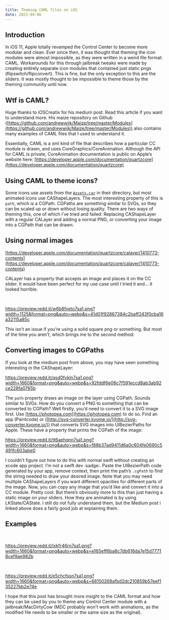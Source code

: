 ```yaml
---
title: Theming CAML files on iOS
date: 2023-04-06
---
```

## Introduction

In iOS 11, Apple totally revamped the Control Center to become more modular and clean. Ever since then, it was thought that theming the icon modules were almost impossible, as they were written in a weird file format: CAML. Workarounds for this through jailbreak tweaks were made by creating entirely separate icon modules that contained just static pngs (flipswitch/flipconvert). This is fine, but the only exception to this are the sliders. It was mostly thought to be impossible to theme those by the theming community until now.

## Wtf is CAML?

Huge thanks to iOSCreatix for his medium post. Read this article if you want to understand more. His maize repository on Github ([https://github.com/andrewwiik/Maize/tree/master/Modules](https://github.com/andrewwiik/Maize/tree/master/Modules))  also contains many examples of CAML files that I used to understand it.

Essentially, CAML is a xml kind of file that describes how a particular CC module is drawn, and uses CoreGraphics/CoreAnimation. Although the API for CAML is private, CoreAnimation documentation is public on Apple’s website here: [https://developer.apple.com/documentation/quartzcore](https://developer.apple.com/documentation/quartzcore)

## Using CAML to theme icons?

Some icons use assets from the [`Assets.car`](http://Assets.car) in their directory, but most animated icons use CAShapeLayers. The most interesting property of this is `path`, which is a CGPath. CGPaths are something similar to SVGs, so they can be scaled up or down without losing quality. There are two ways of theming this, one of which i’ve tried and failed: Replacing CAShapeLayer with a regular CALayer and adding a normal PNG, or converting your image into a CGPath that can be drawn.

## Using normal images

[https://developer.apple.com/documentation/quartzcore/calayer/1410773-contents](https://developer.apple.com/documentation/quartzcore/calayer/1410773-contents)

CALayer has a property <contents> that accepts an image and places it on the CC slider. It would have been perfect for my use case until I tried it and… it looked horrible.

&#x200B;

https://preview.redd.it/w6b8fxeto7sa1.png?width=1125&format=png&auto=webp&s=41d01f92867384c2baff243f0cba16a32115a85c

This isn’t an issue if you’re using a solid square png or something. But most of the time you aren’t, which brings me to the second method:

## Converting images to CGPaths

If you look at the medium post from above, you may have seen something interesting in the CAShapeLayer:

https://preview.redd.it/qsd0fvkln7sa1.png?width=1660&format=png&auto=webp&s=92fddf6e06c7f591eccd8ab3ab92ce228fa0765b

The `path` property draws an image on the layer using CGPath. Sounds similar to SVGs. How do you convert a PNG to something that can be converted to CGPath? Well firstly, you’d need to convert it to a SVG image first. Use [https://photopea.com](https://photopea.com) to do so. Find an app (Paintcode) or ([http://svg-converter.kyome.io/](http://svg-converter.kyome.io/)) that converts SVG images into UIBezierPaths for Apple. These have a property that prints the CGPath of the image:

https://preview.redd.it/tt6aehqnn7sa1.png?width=1660&format=png&auto=webp&s=f88b37ad9411d6a0c604fe0690c5491fc603abe0

I couldn’t figure out how to do this with normal swift without creating an xcode app project. I’m not a swift dev :sadge:. Paste the UIBezierPath code generated by your app, remove context, then print the path’s `.cgPath` to find the string needed to draw your desired image. Note that you may need multiple CAShapeLayers if you want different opacities for different parts of the image. Now, you can copy any image that you’d like and convert it into a CC module. Pretty cool. But there’s obviously more to this than just having a static image on your sliders. How they are animated is by using LKState/CAState. I still do not fully understand them, but the Medium post i linked above does a fairly good job at explaining them.

## Examples

&#x200B;

https://preview.redd.it/lxkfr46rn7sa1.png?width=1660&format=png&auto=webp&s=e165eff6ba8c7db616da7e15d77718cef9ae982b

&#x200B;

https://preview.redd.it/e5chcfssn7sa1.png?width=1660&format=png&auto=webp&s=68150268afbd2dc210859b57eef135227bb2e74e

I hope that this post has brought more insight to the CAML format and how they can be used by you to theme any Control Center module with a jailbreak/MacDirtyCow (MDC probably won’t work with animations, as the modified file needs to be smaller or the same size as the original).